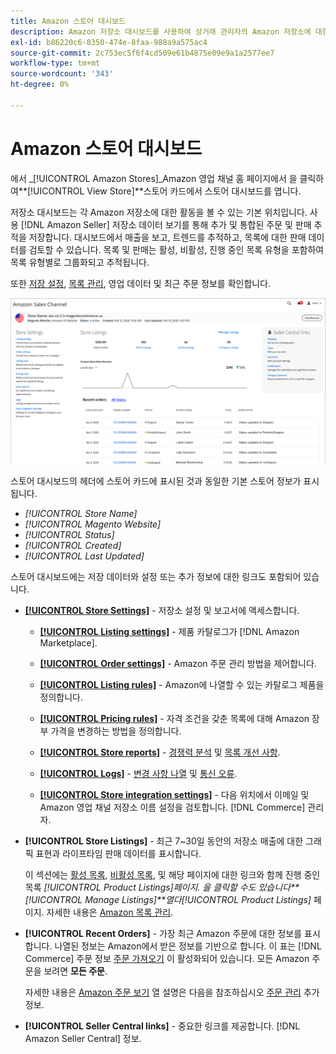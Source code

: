 ```yaml
---
title: Amazon 스토어 대시보드
description: Amazon 저장소 대시보드를 사용하여 상거래 관리자의 Amazon 저장소에 대한 활동을 봅니다.
exl-id: b86220c6-8350-474e-8faa-988a9a575ac4
source-git-commit: 2c753ec5f6f4cd509e61b4875e09e9a1a2577ee7
workflow-type: tm+mt
source-wordcount: '343'
ht-degree: 0%

---
```


# Amazon 스토어 대시보드


에서 _[!UICONTROL Amazon Stores]_Amazon 영업 채널 홈 페이지에서 을 클릭하여&#x200B;**[!UICONTROL View Store]**스토어 카드에서 스토어 대시보드를 엽니다.

저장소 대시보드는 각 Amazon 저장소에 대한 활동을 볼 수 있는 기본 위치입니다. 사용 [!DNL Amazon Seller] 저장소 데이터 보기를 통해 추가 및 통합된 주문 및 판매 추적을 저장합니다. 대시보드에서 매출을 보고, 트렌드를 추적하고, 목록에 대한 판매 데이터를 검토할 수 있습니다. 목록 및 판매는 활성, 비활성, 진행 중인 목록 유형을 포함하여 목록 유형별로 그룹화되고 추적됩니다.

또한 [저장 설정](./ob-store-review.md), [목록 관리](./managing-product-listings.md), 영업 데이터 및 최근 주문 정보를 확인합니다.

![Amazon 스토어 대시보드](assets/amazon-store-dashboard.png)

스토어 대시보드의 헤더에 스토어 카드에 표시된 것과 동일한 기본 스토어 정보가 표시됩니다.

- _[!UICONTROL Store Name]_
- _[!UICONTROL Magento Website]_
- _[!UICONTROL Status]_
- _[!UICONTROL Created]_
- _[!UICONTROL Last Updated]_

스토어 대시보드에는 저장 데이터와 설정 또는 추가 정보에 대한 링크도 포함되어 있습니다.

- [**[!UICONTROL Store Settings]**](./ob-store-review.md) - 저장소 설정 및 보고서에 액세스합니다.

   - [**[!UICONTROL Listing settings]**](./listing-settings.md) - 제품 카탈로그가 [!DNL Amazon Marketplace].

   - [**[!UICONTROL Order settings]**](./order-settings.md) - Amazon 주문 관리 방법을 제어합니다.

   - [**[!UICONTROL Listing rules]**](./listing-rules.md) - Amazon에 나열할 수 있는 카탈로그 제품을 정의합니다.

   - [**[!UICONTROL Pricing rules]**](./pricing-products.md) - 자격 조건을 갖춘 목록에 대해 Amazon 장부 가격을 변경하는 방법을 정의합니다.

   - [**[!UICONTROL Store reports]**](./amazon-logs-reports.md) - [경쟁력 분석](./competitive-price-analysis.md) 및 [목록 개선 사항](./listing-improvements.md).

   - [**[!UICONTROL Logs]**](./amazon-logs-reports.md) - [변경 사항 나열](./listing-changes-log.md) 및 [통신 오류](./communication-errors-log.md).

   - [**[!UICONTROL Store integration settings]**](./store-integration-settings.md) - 다음 위치에서 이메일 및 Amazon 영업 채널 저장소 이름 설정을 검토합니다. [!DNL Commerce] 관리자.

- **[!UICONTROL Store Listings]** - 최근 7~30일 동안의 저장소 매출에 대한 그래픽 표현과 라이프타임 판매 데이터를 표시합니다.

   이 섹션에는 [활성 목록](./active-listings.md), [비활성 목록](./inactive-listings.md), 및 해당 페이지에 대한 링크와 함께 진행 중인 목록 _[!UICONTROL Product Listings]_페이지. 을 클릭할 수도 있습니다&#x200B;**[!UICONTROL Manage Listings]**열다_[!UICONTROL Product Listings]_ 페이지. 자세한 내용은 [Amazon 목록 관리](./managing-product-listings.md).

- **[!UICONTROL Recent Orders]** - 가장 최근 Amazon 주문에 대한 정보를 표시합니다. 나열된 정보는 Amazon에서 받은 정보를 기반으로 합니다. 이 표는 [!DNL Commerce] 주문 정보 [주문 가져오기](./order-settings.md) 이 활성화되어 있습니다. 모든 Amazon 주문을 보려면 **모든 주문**.

   자세한 내용은 [Amazon 주문 보기](./amazon-orders-all.md) 열 설명은 다음을 참조하십시오 [주문 관리](./managing-orders.md) 추가 정보.

- **[!UICONTROL Seller Central links]** - 중요한 링크를 제공합니다. [!DNL Amazon Seller Central] 정보.
